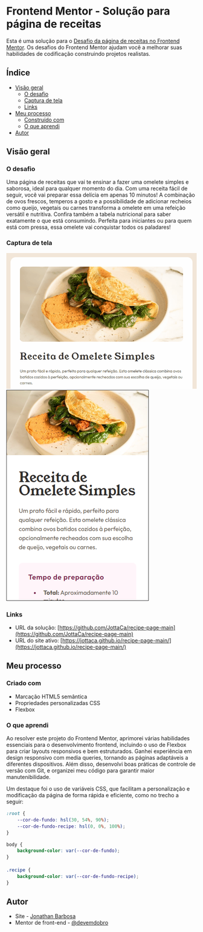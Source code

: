 # Frontend Mentor - Solução para página de receitas

Esta é uma solução para o [Desafio da página de receitas no Frontend Mentor](https://www.frontendmentor.io/challenges/recipe-page-KiTsR8QQKm). Os desafios do Frontend Mentor ajudam você a melhorar suas habilidades de codificação construindo projetos realistas.

## Índice

- [Visão geral](#visão-geral)
    - [O desafio](#o-desafio)
    - [Captura de tela](#captura-de-tela)
    - [Links](#links)
- [Meu processo](#meu-processo)
    - [Construído com](#construído-com)
    - [O que aprendi](#o-que-aprendi)
- [Autor](#autor)

## Visão geral

### O desafio

Uma página de receitas que vai te ensinar a fazer uma omelete simples e saborosa, ideal para qualquer momento do dia. Com uma receita fácil de seguir, você vai preparar essa delícia em apenas 10 minutos! A combinação de ovos frescos, temperos a gosto e a possibilidade de adicionar recheios como queijo, vegetais ou carnes transforma a omelete em uma refeição versátil e nutritiva. Confira também a tabela nutricional para saber exatamente o que está consumindo. Perfeita para iniciantes ou para quem está com pressa, essa omelete vai conquistar todos os paladares!

### Captura de tela

[<img src="./src/images/recipe-page.gif" alt="Gif de rolagem da página para Desktop">](https://jottaca.github.io/recipe-page-main/)
[<img src="./src/images/recipe-page-mobile.png
" alt="Gif de rolagem da página para esktop">](./screenshot.jpg)


### Links

- URL da solução: [https://github.com/JottaCa/recipe-page-main](https://github.com/JottaCa/recipe-page-main)
- URL do site ativo: [https://jottaca.github.io/recipe-page-main/](https://jottaca.github.io/recipe-page-main/)

## Meu processo

### Criado com

- Marcação HTML5 semântica
- Propriedades personalizadas CSS
- Flexbox

### O que aprendi

Ao resolver este projeto do Frontend Mentor, aprimorei várias habilidades essenciais para o desenvolvimento frontend, incluindo o uso de Flexbox para criar layouts responsivos e bem estruturados. Ganhei experiência em design responsivo com media queries, tornando as páginas adaptáveis a diferentes dispositivos. Além disso, desenvolvi boas práticas de controle de versão com Git, e organizei meu código para garantir maior manutenibilidade.

Um destaque foi o uso de variáveis CSS, que facilitam a personalização e modificação da página de forma rápida e eficiente, como no trecho a seguir:

```css
:root {
    --cor-de-fundo: hsl(30, 54%, 90%);
    --cor-de-fundo-recipe: hsl(0, 0%, 100%);
}
```
```css
body {
    background-color: var(--cor-de-fundo);
}

.recipe {
    background-color: var(--cor-de-fundo-recipe);
}
```

## Autor

- Site - [Jonathan Barbosa](https://jottaca.github.io/portfolio/)
- Mentor de front-end - [@devemdobro](https://github.com/devemdobro)